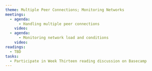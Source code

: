 ```yaml
---
theme: Multiple Peer Connections; Monitoring Networks
meetings:
  - agenda:
      - Handling multiple peer connections
    video:
  - agenda:
      - Monitoring network load and conditions
    video:
readings:
  - TBD
tasks:
  - Participate in Week Thirteen reading discussion on Basecamp
---
```

